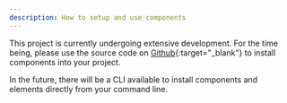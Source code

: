 ```yaml
---
description: How to setup and use components
---
```


This project is currently undergoing extensive development. For the time being, please use the source code on [Github](https://github.com/v-moravec/ui){:target="_blank"} to install components into your project.

In the future, there will be a CLI available to install components and elements directly from your command line.
